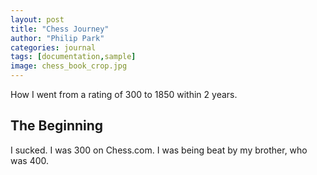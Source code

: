 ```yaml
---
layout: post
title: "Chess Journey"
author: "Philip Park"
categories: journal
tags: [documentation,sample]
image: chess_book_crop.jpg
---
```


How I went from a rating of 300 to 1850 within 2 years.

## The Beginning
I sucked. I was 300 on Chess.com. I was being beat by my brother, who was 400. 